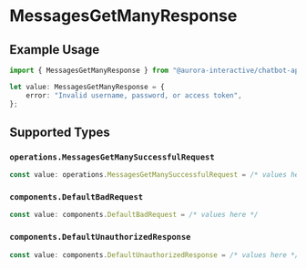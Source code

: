 # MessagesGetManyResponse

## Example Usage

```typescript
import { MessagesGetManyResponse } from "@aurora-interactive/chatbot-api-sdk/models/operations";

let value: MessagesGetManyResponse = {
    error: "Invalid username, password, or access token",
};
```

## Supported Types

### `operations.MessagesGetManySuccessfulRequest`

```typescript
const value: operations.MessagesGetManySuccessfulRequest = /* values here */
```

### `components.DefaultBadRequest`

```typescript
const value: components.DefaultBadRequest = /* values here */
```

### `components.DefaultUnauthorizedResponse`

```typescript
const value: components.DefaultUnauthorizedResponse = /* values here */
```

